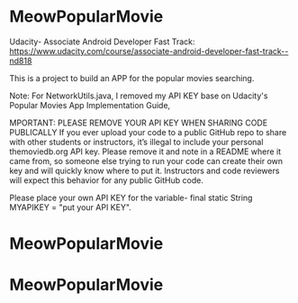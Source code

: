 # MeowPopularMovie
Udacity- Associate Android Developer Fast Track: https://www.udacity.com/course/associate-android-developer-fast-track--nd818

This is a project to build an APP for the popular movies searching.

Note:
For NetworkUtils.java,  I removed my API KEY base on Udacity's Popular Movies App Implementation Guide, 

MPORTANT: PLEASE REMOVE YOUR API KEY WHEN SHARING CODE PUBLICALLY
If you ever upload your code to a public GitHub repo to share with other students or instructors, it’s illegal to include your personal themoviedb.org API key. Please remove it and note in a README where it came from, so someone else trying to run your code can create their own key and will quickly know where to put it. Instructors and code reviewers will expect this behavior for any public GitHub code.

Please place your own API KEY for the variable- final static String MYAPIKEY = "put your API KEY".
# MeowPopularMovie
# MeowPopularMovie
